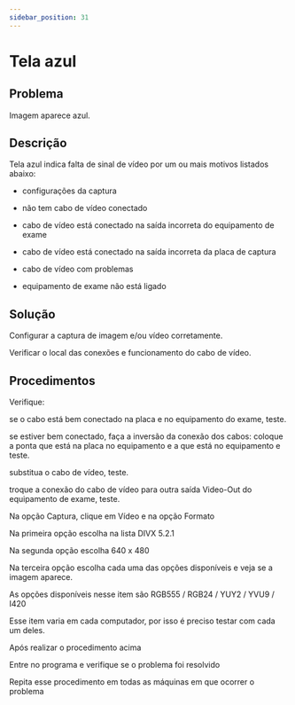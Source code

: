 ```yaml
---
sidebar_position: 31
---
```


# Tela azul
## Problema

Imagem aparece azul.

## Descrição

Tela azul indica falta de sinal de vídeo por um ou mais motivos listados abaixo:

- configurações da captura

- não tem cabo de vídeo conectado

- cabo de vídeo está conectado na saída incorreta do equipamento de exame

- cabo de vídeo está conectado na saída incorreta da placa de captura

- cabo de vídeo com problemas

- equipamento de exame não está ligado

## Solução

Configurar a captura de imagem e/ou vídeo corretamente.

Verificar o local das conexões e funcionamento do cabo de vídeo.

## Procedimentos

Verifique:

se o cabo está bem conectado na placa e no equipamento do exame, teste.

se estiver bem conectado, faça a inversão da conexão dos cabos: coloque a ponta que está na placa no equipamento e a que está no equipamento e teste.

substitua o cabo de vídeo, teste.

troque a conexão do cabo de vídeo para outra saída Video-Out do equipamento de exame, teste.

Na opção Captura, clique em Vídeo e na opção Formato

Na primeira opção escolha na lista DIVX 5.2.1

Na segunda opção escolha 640 x 480

Na terceira opção escolha cada uma das opções disponíveis e veja se a imagem aparece.

As opções disponíveis nesse item são RGB555 / RGB24 / YUY2 / YVU9 / I420

Esse item varia em cada computador, por isso é preciso testar com cada um deles.

Após realizar o procedimento acima

Entre no programa e verifique se o problema foi resolvido

Repita esse procedimento em todas as máquinas em que ocorrer o problema